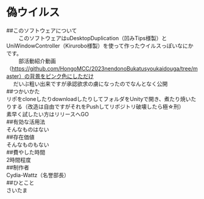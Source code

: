# 偽ウイルス<br>
##このソフトウェアについて<br>　　
このソフトウェアはuDesktopDuplication（凹みTips様製）とUniWindowController（Kirurobo様製）を使って作ったウイルスっぽいなにかです。<br>　　
部活動紹介動画（https://github.com/HongoMCC/2023nendonoBukatusyoukaidouga/tree/master）の背景をピンク色にしただけ<br>　
だいぶ粗い出来ですが承認欲求の虜になったのでなんとなく公開<br>
##つかいかた<br>
リポをcloneしたりdownloadしたりしてフォルダをUnityで開き、煮たり焼いたりする（改造は自由ですがそれをPushしてリポジトリ破壊したら極☆刑）　　<br>
素早く試したい方はリリースへGO  <br>
##有効な活用法<br>
そんなものはない<br>
##存在価値<br>
そんなものもない<br>
##費やした時間<br>
2時間程度<br>
##制作者<br>
Cydia-Wattz（名誉部長）<br>
##ひとこと<br>
さいたま<br>
